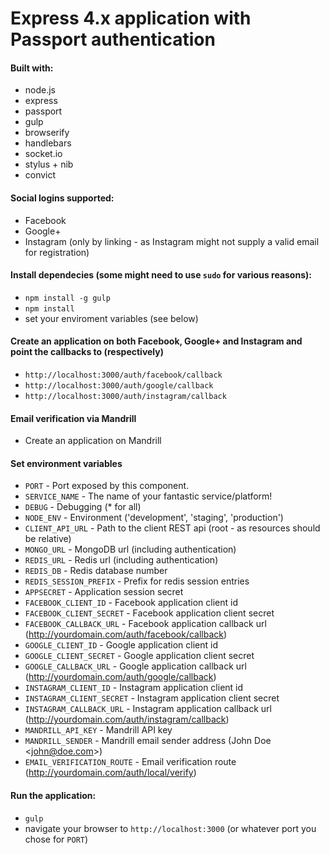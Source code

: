 Express 4.x application with Passport authentication
====================================================

#### Built with:
* node.js
* express
* passport
* gulp
* browserify
* handlebars
* socket.io
* stylus + nib
* convict

#### Social logins supported:
* Facebook
* Google+
* Instagram (only by linking - as Instagram might not supply a valid email for registration)

#### Install dependecies (some might need to use `sudo` for various reasons): ###
* `npm install -g gulp`
* `npm install`
* set your enviroment variables (see below)

#### Create an application on both Facebook, Google+ and Instagram and point the callbacks to (respectively)
* `http://localhost:3000/auth/facebook/callback`
* `http://localhost:3000/auth/google/callback`
* `http://localhost:3000/auth/instagram/callback`

#### Email verification via Mandrill
* Create an application on Mandrill

#### Set environment variables
* `PORT` - Port exposed by this component.
* `SERVICE_NAME` - The name of your fantastic service/platform!
* `DEBUG` - Debugging (* for all)
* `NODE_ENV` - Environment ('development', 'staging', 'production')
* `CLIENT_API_URL` - Path to the client REST api (root - as resources should be relative)
* `MONGO_URL` - MongoDB url (including authentication)
* `REDIS_URL` - Redis url (including authentication)
* `REDIS_DB` - Redis database number
* `REDIS_SESSION_PREFIX` - Prefix for redis session entries
* `APPSECRET` - Application session secret
* `FACEBOOK_CLIENT_ID` - Facebook application client id
* `FACEBOOK_CLIENT_SECRET` - Facebook application client secret
* `FACEBOOK_CALLBACK_URL` - Facebook application callback url (http://yourdomain.com/auth/facebook/callback)
* `GOOGLE_CLIENT_ID` - Google application client id
* `GOOGLE_CLIENT_SECRET` - Google application client secret
* `GOOGLE_CALLBACK_URL` - Google application callback url (http://yourdomain.com/auth/google/callback)
* `INSTAGRAM_CLIENT_ID` - Instagram application client id
* `INSTAGRAM_CLIENT_SECRET` - Instagram application client secret
* `INSTAGRAM_CALLBACK_URL` - Instagram application callback url (http://yourdomain.com/auth/instagram/callback)
* `MANDRILL_API_KEY` - Mandrill API key
* `MANDRILL_SENDER` - Mandrill email sender address (John Doe &lt;john@doe.com&gt;)
* `EMAIL_VERIFICATION_ROUTE` - Email verification route (http://yourdomain.com/auth/local/verify)

#### Run the application:
* `gulp`
* navigate your browser to `http://localhost:3000` (or whatever port you chose for `PORT`)